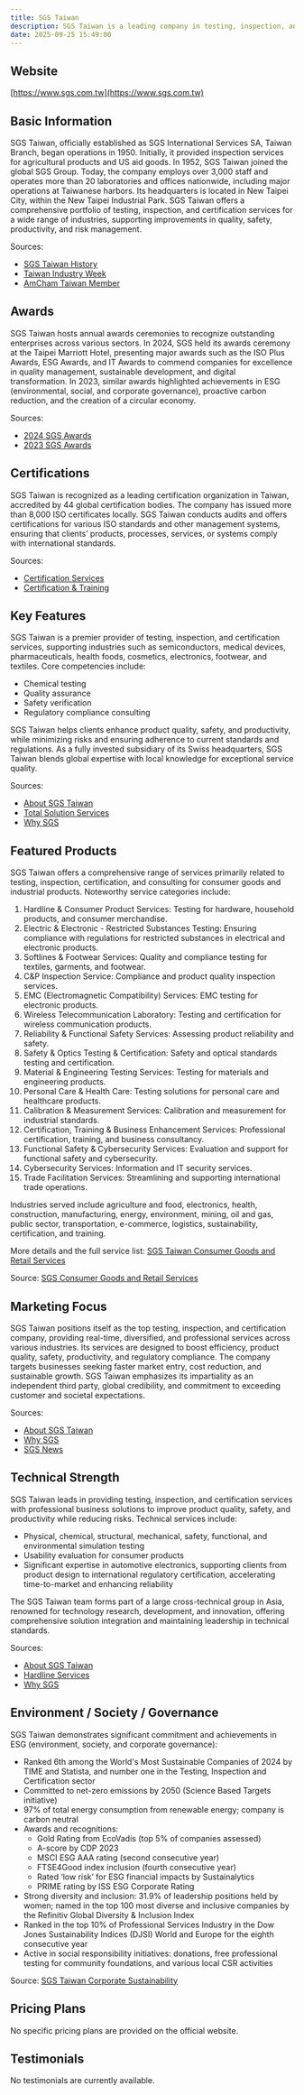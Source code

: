 ```yaml
---
title: SGS Taiwan
description: SGS Taiwan is a leading company in testing, inspection, and certification services, serving various industries across Taiwan for over 70 years with a wide network of offices and laboratories.
date: 2025-09-25 15:49:00
---
```


## Website

[https://www.sgs.com.tw](https://www.sgs.com.tw)

## Basic Information

SGS Taiwan, officially established as SGS International Services SA, Taiwan Branch, began operations in 1950. Initially, it provided inspection services for agricultural products and US aid goods. In 1952, SGS Taiwan joined the global SGS Group. Today, the company employs over 3,000 staff and operates more than 20 laboratories and offices nationwide, including major operations at Taiwanese harbors. Its headquarters is located in New Taipei City, within the New Taipei Industrial Park. SGS Taiwan offers a comprehensive portfolio of testing, inspection, and certification services for a wide range of industries, supporting improvements in quality, safety, productivity, and risk management.

Sources:
- [SGS Taiwan History](https://www.sgs.com.tw/en/our-company/history)
- [Taiwan Industry Week](https://taiwanindustryweek.com.tw/en/product-showroom/detail-comp/495/sgs-taiwan-limited/)
- [AmCham Taiwan Member](https://member.amcham.com.tw/sgs-taiwan-ltd/)

## Awards

SGS Taiwan hosts annual awards ceremonies to recognize outstanding enterprises across various sectors. In 2024, SGS held its awards ceremony at the Taipei Marriott Hotel, presenting major awards such as the ISO Plus Awards, ESG Awards, and IT Awards to commend companies for excellence in quality management, sustainable development, and digital transformation. In 2023, similar awards highlighted achievements in ESG (environmental, social, and corporate governance), proactive carbon reduction, and the creation of a circular economy.

Sources:
- [2024 SGS Awards](https://www.sgs.com.tw/news-media-resources-content/page?id=1380)
- [2023 SGS Awards](https://www.sgs.com.tw/news-media-resources-content/page/1?id=943)

## Certifications

SGS Taiwan is recognized as a leading certification organization in Taiwan, accredited by 44 global certification bodies. The company has issued more than 8,000 ISO certificates locally. SGS Taiwan conducts audits and offers certifications for various ISO standards and other management systems, ensuring that clients’ products, processes, services, or systems comply with international standards.

Sources:
- [Certification Services](https://www.sgs.com.tw/our-company-sgs-taiwan/certification)
- [Certification & Training](https://www.sgs.com.tw/our-services/our-services/certification-and-training)

## Key Features

SGS Taiwan is a premier provider of testing, inspection, and certification services, supporting industries such as semiconductors, medical devices, pharmaceuticals, health foods, cosmetics, electronics, footwear, and textiles. Core competencies include:

- Chemical testing
- Quality assurance
- Safety verification
- Regulatory compliance consulting

SGS Taiwan helps clients enhance product quality, safety, and productivity, while minimizing risks and ensuring adherence to current standards and regulations. As a fully invested subsidiary of its Swiss headquarters, SGS Taiwan blends global expertise with local knowledge for exceptional service quality.

Sources:
- [About SGS Taiwan](https://www.sgs.com.tw/en/our-company-sgs-taiwan)
- [Total Solution Services](https://www.sgs.com.tw/en/our-services/total-solution)
- [Why SGS](https://www.sgs.com.tw/en/our-company/why-sgs)

## Featured Products

SGS Taiwan offers a comprehensive range of services primarily related to testing, inspection, certification, and consulting for consumer goods and industrial products. Noteworthy service categories include:

1. Hardline & Consumer Product Services: Testing for hardware, household products, and consumer merchandise.
2. Electric & Electronic - Restricted Substances Testing: Ensuring compliance with regulations for restricted substances in electrical and electronic products.
3. Softlines & Footwear Services: Quality and compliance testing for textiles, garments, and footwear.
4. C&P Inspection Service: Compliance and product quality inspection services.
5. EMC (Electromagnetic Compatibility) Services: EMC testing for electronic products.
6. Wireless Telecommunication Laboratory: Testing and certification for wireless communication products.
7. Reliability & Functional Safety Services: Assessing product reliability and safety.
8. Safety & Optics Testing & Certification: Safety and optical standards testing and certification.
9. Material & Engineering Testing Services: Testing for materials and engineering products.
10. Personal Care & Health Care: Testing solutions for personal care and healthcare products.
11. Calibration & Measurement Services: Calibration and measurement for industrial standards.
12. Certification, Training & Business Enhancement Services: Professional certification, training, and business consultancy.
13. Functional Safety & Cybersecurity Services: Evaluation and support for functional safety and cybersecurity.
14. Cybersecurity Services: Information and IT security services.
15. Trade Facilitation Services: Streamlining and supporting international trade operations.

Industries served include agriculture and food, electronics, health, construction, manufacturing, energy, environment, mining, oil and gas, public sector, transportation, e-commerce, logistics, sustainability, certification, and training.

More details and the full service list: [SGS Taiwan Consumer Goods and Retail Services](https://www.sgs.com.tw/en/our-services/our-services/consumer-goods-and-retail)

Source: [SGS Consumer Goods and Retail Services](https://www.sgs.com.tw/en/our-services/our-services/consumer-goods-and-retail)

## Marketing Focus

SGS Taiwan positions itself as the top testing, inspection, and certification company, providing real-time, diversified, and professional services across various industries. Its services are designed to boost efficiency, product quality, safety, productivity, and regulatory compliance. The company targets businesses seeking faster market entry, cost reduction, and sustainable growth. SGS Taiwan emphasizes its impartiality as an independent third party, global credibility, and commitment to exceeding customer and societal expectations.

Sources:
- [About SGS Taiwan](https://www.sgs.com.tw/en/our-company/sgs-taiwan)
- [Why SGS](https://www.sgs.com.tw/en/our-company/why-sgs)
- [SGS News](https://www.sgs.com.tw/en/news-media-resources-content/page?id=1861)

## Technical Strength

SGS Taiwan leads in providing testing, inspection, and certification services with professional business solutions to improve product quality, safety, and productivity while reducing risks. Technical services include:

- Physical, chemical, structural, mechanical, safety, functional, and environmental simulation testing
- Usability evaluation for consumer products
- Significant expertise in automotive electronics, supporting clients from product design to international regulatory certification, accelerating time-to-market and enhancing reliability

The SGS Taiwan team forms part of a large cross-technical group in Asia, renowned for technology research, development, and innovation, offering comprehensive solution integration and maintaining leadership in technical standards.

Sources:
- [About SGS Taiwan](https://www.sgs.com.tw/en/our-company/sgs-taiwan)
- [Hardline Services](https://www.sgs.com.tw/en/service/page/114/1/118-hardline-services)
- [Why SGS](https://www.sgs.com.tw/en/our-company/why-sgs)

## Environment / Society / Governance

SGS Taiwan demonstrates significant commitment and achievements in ESG (environment, society, and corporate governance):

- Ranked 6th among the World's Most Sustainable Companies of 2024 by TIME and Statista, and number one in the Testing, Inspection and Certification sector
- Committed to net-zero emissions by 2050 (Science Based Targets initiative)
- 97% of total energy consumption from renewable energy; company is carbon neutral
- Awards and recognitions:
  - Gold Rating from EcoVadis (top 5% of companies assessed)
  - A-score by CDP 2023
  - MSCI ESG AAA rating (second consecutive year)
  - FTSE4Good index inclusion (fourth consecutive year)
  - Rated ‘low risk’ for ESG financial impacts by Sustainalytics
  - PRIME rating by ISS ESG Corporate Rating
- Strong diversity and inclusion: 31.9% of leadership positions held by women; named in the top 100 most diverse and inclusive companies by the Refinitiv Global Diversity & Inclusion Index
- Ranked in the top 10% of Professional Services Industry in the Dow Jones Sustainability Indices (DJSI) World and Europe for the eighth consecutive year
- Active in social responsibility initiatives: donations, free professional testing for community foundations, and various local CSR activities

Source: [SGS Taiwan Corporate Sustainability](https://www.sgs.com.tw/en/our-company/corporate-sustainability)

## Pricing Plans

No specific pricing plans are provided on the official website.

## Testimonials

No testimonials are currently available.